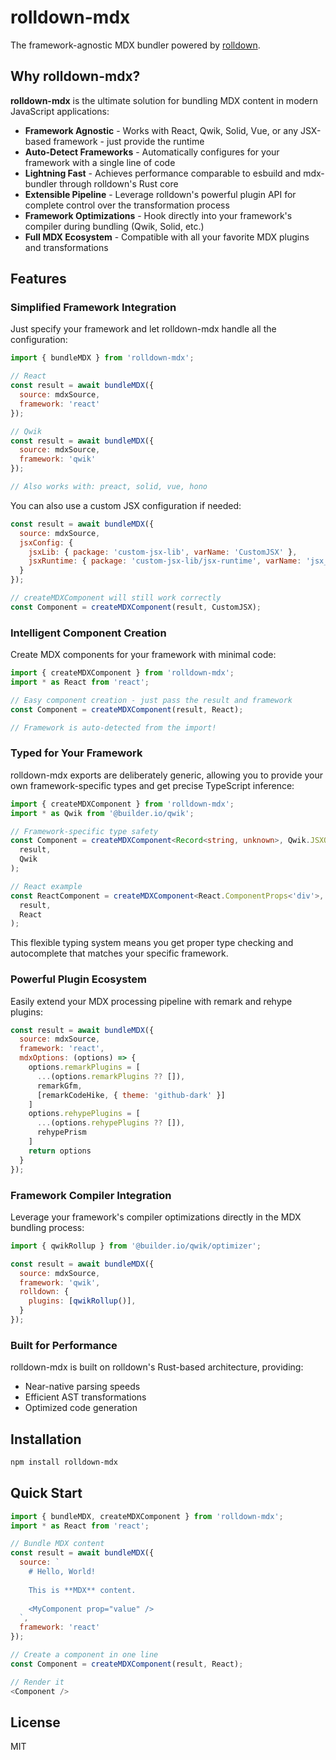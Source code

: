 # rolldown-mdx

The framework-agnostic MDX bundler powered by [rolldown](https://github.com/rolldown/rolldown).

## Why rolldown-mdx?

**rolldown-mdx** is the ultimate solution for bundling MDX content in modern JavaScript applications:

- **Framework Agnostic** - Works with React, Qwik, Solid, Vue, or any JSX-based framework - just provide the runtime
- **Auto-Detect Frameworks** - Automatically configures for your framework with a single line of code
- **Lightning Fast** - Achieves performance comparable to esbuild and mdx-bundler through rolldown's Rust core
- **Extensible Pipeline** - Leverage rolldown's powerful plugin API for complete control over the transformation process
- **Framework Optimizations** - Hook directly into your framework's compiler during bundling (Qwik, Solid, etc.)
- **Full MDX Ecosystem** - Compatible with all your favorite MDX plugins and transformations

## Features

### Simplified Framework Integration

Just specify your framework and let rolldown-mdx handle all the configuration:

```js
import { bundleMDX } from 'rolldown-mdx';

// React
const result = await bundleMDX({
  source: mdxSource,
  framework: 'react'
});

// Qwik
const result = await bundleMDX({
  source: mdxSource,
  framework: 'qwik'
});

// Also works with: preact, solid, vue, hono
```

You can also use a custom JSX configuration if needed:

```js
const result = await bundleMDX({
  source: mdxSource,
  jsxConfig: {
    jsxLib: { package: 'custom-jsx-lib', varName: 'CustomJSX' },
    jsxRuntime: { package: 'custom-jsx-lib/jsx-runtime', varName: 'jsx_runtime' }
  }
});

// createMDXComponent will still work correctly
const Component = createMDXComponent(result, CustomJSX);
```

### Intelligent Component Creation

Create MDX components for your framework with minimal code:

```js
import { createMDXComponent } from 'rolldown-mdx';
import * as React from 'react';

// Easy component creation - just pass the result and framework
const Component = createMDXComponent(result, React);

// Framework is auto-detected from the import!
```

### Typed for Your Framework

rolldown-mdx exports are deliberately generic, allowing you to provide your own framework-specific types and get precise TypeScript inference:

```ts
import { createMDXComponent } from 'rolldown-mdx';
import * as Qwik from '@builder.io/qwik';

// Framework-specific type safety
const Component = createMDXComponent<Record<string, unknown>, Qwik.JSXOutput>(
  result,
  Qwik
);

// React example
const ReactComponent = createMDXComponent<React.ComponentProps<'div'>, React.ReactNode>(
  result, 
  React
);
```

This flexible typing system means you get proper type checking and autocomplete that matches your specific framework.

### Powerful Plugin Ecosystem

Easily extend your MDX processing pipeline with remark and rehype plugins:

```js
const result = await bundleMDX({
  source: mdxSource,
  framework: 'react',
  mdxOptions: (options) => {
    options.remarkPlugins = [
      ...(options.remarkPlugins ?? []),
      remarkGfm,
      [remarkCodeHike, { theme: 'github-dark' }]
    ]
    options.rehypePlugins = [
      ...(options.rehypePlugins ?? []),
      rehypePrism
    ]
    return options
  }
});
```

### Framework Compiler Integration

Leverage your framework's compiler optimizations directly in the MDX bundling process:

```js
import { qwikRollup } from '@builder.io/qwik/optimizer';

const result = await bundleMDX({
  source: mdxSource,
  framework: 'qwik',
  rolldown: {
    plugins: [qwikRollup()],
  }
});
```

### Built for Performance

rolldown-mdx is built on rolldown's Rust-based architecture, providing:

- Near-native parsing speeds
- Efficient AST transformations
- Optimized code generation

## Installation

```bash
npm install rolldown-mdx
```

## Quick Start

```js
import { bundleMDX, createMDXComponent } from 'rolldown-mdx';
import * as React from 'react';

// Bundle MDX content
const result = await bundleMDX({
  source: `
    # Hello, World!
    
    This is **MDX** content.
    
    <MyComponent prop="value" />
  `,
  framework: 'react'
});

// Create a component in one line
const Component = createMDXComponent(result, React);

// Render it
<Component />
```

## License

MIT
